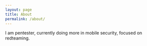 ```yaml
---
layout: page
title: About
permalink: /about/
---
```


I am pentester, currently doing more in mobile security, focused on redteaming.

